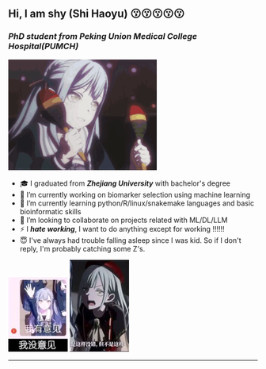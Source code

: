 ## Hi, I am shy (Shi Haoyu) 😗😗😗😗😗


### ***PhD student from Peking Union Medical College Hospital(PUMCH)*** 
![image](image/2025-04-04-091621.gif)

- 🎓 I graduated from ***Zhejiang University*** with bachelor's degree 
- 🔭 I’m currently working on biomarker selection using machine learning
- 🌱 I’m currently learning python/R/linux/snakemake languages and basic bioinformatic skills
- 👯 I’m looking to collaborate on projects related with ML/DL/LLM
- ⚡ I ***hate working***, I want to do anything except for working !!!!!!
- 😇 I've always had trouble falling asleep since I was kid. So if I don't reply, I'm probably catching some Z's.

![image](image/20250401222406_3.jpg) ![image](image/20250401222455_3.jpg) 

---

